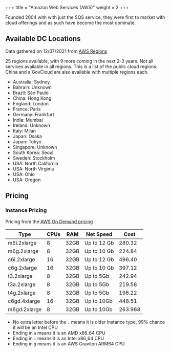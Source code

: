 +++
title = "Amazon Web Services (AWS)"
weight = 2
+++

Founded 2004 with with just the SQS service, they were first to market with cloud offerings and as such have become
the most dominate.

## Available DC Locations

Data gathered on 12/07/2021 from [AWS Regions](https://aws.amazon.com/about-aws/global-infrastructure/regions_az/?p=ngi&loc=2)

25 regions available, with 9 more coming in the next 2-3 years. Not all services available in all regions. This is a list of the public cloud regions. China and a GovCloud are also available with multiple regions each.

- Australia: Sydney
- Bahrain: Unknown
- Brazil: São Paulo
- China: Hong Kong
- England: London
- France: Paris
- Germany: Frankfurt
- India: Mumbai
- Ireland: Unknown
- Italy: Milan
- Japan: Osaka
- Japan: Tokyo
- Singapore: Unknown
- South Korea: Seoul
- Sweden: Stockholm
- USA: North California
- USA: North Virginia
- USA: Ohio
- USA: Oregon

## Pricing

### Instance Pricing

Pricing from the [AWS On Demand pricing](https://aws.amazon.com/ec2/pricing/on-demand/)

| Type         | CPUs | RAM  | Net Speed   | Cost    |
| ------------ | ---- | ---- | ----------- | ------- |
| m6i.2xlarge  | 8    | 32GB | Up to 12 Gb | 280.32  |
| m6g.2xlarge  | 8    | 32GB | Up to 10 Gb | 224.84  |
| c6i.2xlarge  | 16   | 32GB | Up to 12 Gb | 496.40  |
| c6g.2xlarge  | 16   | 32GB | Up to 10 Gb | 397.12  |
| t3.2xlarge   | 8    | 32GB | Up to 5Gb   | 242.94  |
| t3a.2xlarge  | 8    | 32GB | Up to 5Gb   | 219.58  |
| t4g.2xlarge  | 8    | 32GB | Up to 5Gb   | 196.22  |
| c6gd.4xlarge | 16   | 32GB | Up to 10Gb  | 448.51  | This has NVME storage rather than an typical `gp2` EBS volume. |
| m6gd.2xlarge | 8    | 32GB | Up to 10Gb  | 263.968 | This has NVME storage rather than an typical `gp2` EBS volume. |

- No extra letter before the `.` means it is older instance type, 99% chance it will be an Intel CPU
- Ending in `a` means it is an AMD x86_64 CPU
- Ending in `i` means it is an Intel x86_64 CPU
- Ending in `g` means it is an AWS Graviton ARM64 CPU
